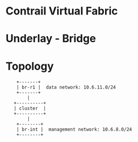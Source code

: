 # Contrail Virtual Fabric
# Underlay - Bridge

# Topology

```
    +-------+
    | br-r1 |  data network: 10.6.11.0/24
    +-------+
        |
   +----------+
   | cluster  |
   +----------+
        |
    +--------+
    | br-int |  management network: 10.6.8.0/24
    +--------+
```

